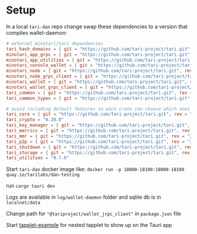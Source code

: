# Setup

In a local `tari-dan` repo change swap these dependencies to a version that compiles wallet-daemon:

```toml
# external minotari/tari dependencies
tari_hash_domains = { git = "https://github.com/tari-project/tari.git", rev = "284cabfe92e31d1de963f701dd1c404a85cb7a06" }
minotari_app_grpc = { git = "https://github.com/tari-project/tari.git", rev = "284cabfe92e31d1de963f701dd1c404a85cb7a06" }
minotari_app_utilities = { git = "https://github.com/tari-project/tari.git", rev = "284cabfe92e31d1de963f701dd1c404a85cb7a06" }
minotari_console_wallet = { git = "https://github.com/tari-project/tari.git", rev = "284cabfe92e31d1de963f701dd1c404a85cb7a06" }
minotari_node = { git = "https://github.com/tari-project/tari.git", rev = "284cabfe92e31d1de963f701dd1c404a85cb7a06" }
minotari_node_grpc_client = { git = "https://github.com/tari-project/tari.git", rev = "284cabfe92e31d1de963f701dd1c404a85cb7a06" }
minotari_wallet = { git = "https://github.com/tari-project/tari.git", rev = "284cabfe92e31d1de963f701dd1c404a85cb7a06" }
minotari_wallet_grpc_client = { git = "https://github.com/tari-project/tari.git", rev = "284cabfe92e31d1de963f701dd1c404a85cb7a06" }
tari_common = { git = "https://github.com/tari-project/tari.git", rev = "284cabfe92e31d1de963f701dd1c404a85cb7a06" }
tari_common_types = { git = "https://github.com/tari-project/tari.git", rev = "284cabfe92e31d1de963f701dd1c404a85cb7a06" }

# avoid including default features so each crate can choose which ones to import
tari_core = { git = "https://github.com/tari-project/tari.git", rev = "284cabfe92e31d1de963f701dd1c404a85cb7a06", default-features = false }
tari_crypto = "0.20.0"
tari_key_manager = { git = "https://github.com/tari-project/tari.git", rev = "284cabfe92e31d1de963f701dd1c404a85cb7a06" }
tari_metrics = { git = "https://github.com/tari-project/tari.git", rev = "284cabfe92e31d1de963f701dd1c404a85cb7a06" }
tari_mmr = { git = "https://github.com/tari-project/tari.git", rev = "284cabfe92e31d1de963f701dd1c404a85cb7a06" }
tari_p2p = { git = "https://github.com/tari-project/tari.git", rev = "284cabfe92e31d1de963f701dd1c404a85cb7a06" }
tari_shutdown = { git = "https://github.com/tari-project/tari.git", rev = "284cabfe92e31d1de963f701dd1c404a85cb7a06" }
tari_storage = { git = "https://github.com/tari-project/tari.git", rev = "284cabfe92e31d1de963f701dd1c404a85cb7a06" }
tari_utilities = "0.7.0"
```

Start `tari-dan` docker image like: `docker run -p 18000-18100:18000-18100 quay.io/tarilabs/dan-testing`

run `cargo tauri dev`

Logs are available in `log/wallet-daemon` folder and sqlite db is in `localnet/data`

Change path for `"@tariproject/wallet_jrpc_client"` in `package.json` file

Start [tapplet-example](https://github.com/MCozhusheck/tapplet-example) for nested tapplet to show up on the Tauri app
